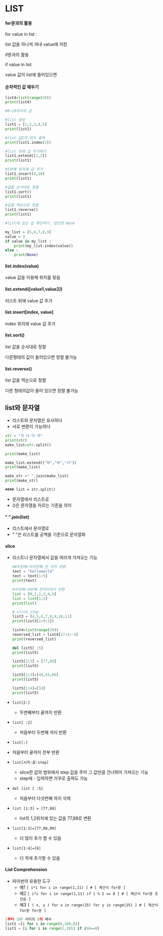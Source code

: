 # LIST

#### for문과의 활용

for value in list : 

list 값을 하나씩 꺼내 value에 저장

if문과의 활용

if value in list

value 값이 list에 들어있으면



#### 순차적인 값 채우기

````python
list4=list(range(20))
print(list4)

#0~19까지의 값
````





````python
#list 생성
list1 = [1,2,3,4,5]
print(list1)

#list 값2의 위치 출력
print(list1.index(2))

#list 뒤에 값 추가하기
list1.extend([1,2])
print(list1)

#5번째 위치에 값 추가
list1.insert(4,10)
print(list1)

#값을 순서대로 정렬
list1.sort()
print(list1)

#값을 역순으로 정렬
list1.reverse()
print(list1)

#list에 있는 값 확인하기_ 없으면 None

my_list = [5,6,7,8,9]
value = 3
if value in my_list : 
    print(my_list.index(value))
else : 
    print(None)
````

#### list.index(value)

 value 값을 이용해 위치를 찾음



#### list.extend([value1,value2])

리스트 뒤에 value 값 추가



#### list.insert[index, value]

index 위치에 value 값 추가



#### list.sort()

list 값을 순서대로 정렬

다른형태의 값이 들어있으면 정렬 불가능



#### list.reverse()

list 값을 역순으로 정렬

다른 형태의값이 들어 있으면 정렬 불가능



## list와 문자열

* 리스트와 문자열은 유사하다
* 서로 변환이 가능하다

````python
str = "가 나 다 라"
print(str)
make_list=str.split()

print(make_list)

make_list.extend(["마","바","사"])
print(make_list)

make_str =" ".join(make_list)
print(make_str)
````



	#### list = str.split()

* 문자열에서 리스트로
* ()은 문자열을 자르는 기준을 의미



#### " ".join(list)

* 리스트에서 문자열로
* " "은 리스트를 공백을 기준으로 문자열화



#### slice

* 리스트나 문자열에서 값을 여러개 가져오는 기능

  ````python
  ##두번째~여섯번째 전 까지 반환
  text = "helloworld"
  text = text[1:5]
  print(text)
  
  #두번째~네번째 전자리까지 반환
  list = [0,1,2,3,4,5]
  list = list[1:3]
  print(list)
  
  # slice_step
  list3 = [4,5,6,7,8,9,10,11]
  print(list3[2:9:2])
  
  list4=list(range(20))
  reversed_list = list4[17:4:-4]
  print(reversed_list)
  
  del list5[ :5]
  print(list5) 
  
  list5[1:3] = [77,88]
  print(list5)
  
  list5[1:3]=[44,55,66]
  print(list5)
  
  list5[1:4]=[10]
  print(list5)
  ````

* `list[2:]`
  
  * 두번째부터 끝까지 반환
* `list[ :2]`
  
  * 처음부터 두번째 까지 반환
* `list[:]`
  
* 처음부터 끝까지 전부 반환
  
* `list[시작:끝:step]`
  * slice한 값의 범위에서 step 값을 주어 그 값만큼 건너뛰어 가져오는 기능
  * step에 - 입력하면 거꾸로 출력도 가능
* `del list [ :5]`
  
  * 처음부터 다섯번째 까지 삭제
* `list [1:3] = [77,88]`
  
  * list의 1,2위치에 있는 값을 77,88로 변환
* `list[1:3]=[77,88,99]`
  
  * 더 많이 추가 할 수 있음
* `list[1:4]=[8]`
  
  * 더 적게 추가할 수 있음





#### List Comprehension

- 파이썬의 유용한 도구
  - 예1 `[ i*i for i in range(1,11) ] # [ 계산식 for문 ]`
  - 예2 `[ i*i for i in range(1,11) if i % 2 == 0 ] # [ 계산식 for문 조건문 ]`
  - 예3 `[ ( x, y ) for x in range(15) for y in range(15) ] # [ 계산식 for문 for문 ]`



````python
1부터 100 사이의 8의 배수
list1 =[i for i in range(8,100,8)]
list1 = [i for i in range(1,101) if i%8==0]
````

